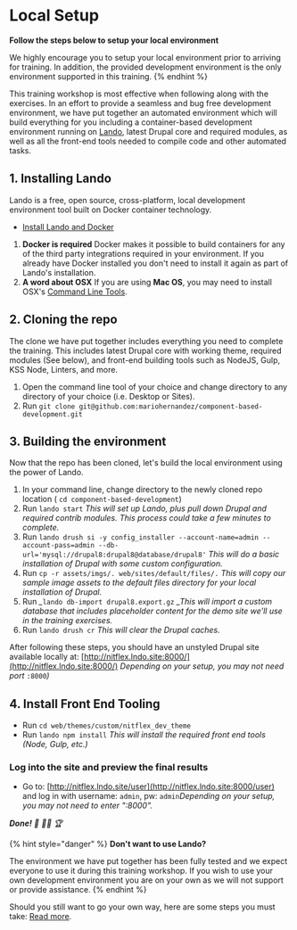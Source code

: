 # Local Setup

**Follow the steps below to setup your local environment**

We highly encourage you to setup your local environment prior to arriving for training. In addition, the provided development environment is the only environment supported in this training.
{% endhint %}

This training workshop is most effective when following along with the exercises. In an effort to provide a seamless and bug free development environment, we have put together an automated environment which will build everything for you including a container-based development environment running on [Lando](https://docs.devwithlando.io/), latest Drupal core and required modules, as well as all the front-end tools needed to compile code and other automated tasks.

## 1. Installing Lando

Lando is a free, open source, cross-platform, local development environment tool built on Docker container technology.

* [Install Lando and Docker](https://docs.devwithlando.io/installation/installing.html)


1. **Docker is required** Docker makes it possible to build containers for any of the third party integrations required in your environment.  If you already have Docker installed you don't need to install it again as part of Lando's installation.
2. **A word about OSX** If you are using **Mac OS**, you may need to install OSX's [Command Line Tools](http://osxdaily.com/2014/02/12/install-command-line-tools-mac-os-x/).

## 2. Cloning the repo

The clone we have put together includes everything you need to complete the training. This includes latest Drupal core with working theme, required modules \(See below\), and front-end building tools such as NodeJS, Gulp, KSS Node, Linters, and more.

1. Open the command line tool of your choice and change directory to any directory of your choice \(i.e. Desktop or Sites\).
2. Run `git clone git@github.com:mariohernandez/component-based-development.git`

## 3. Building the environment

Now that the repo has been cloned, let's build the local environment using the power of Lando.

1. In your command line, change directory to the newly cloned repo location \( `cd component-based-development`\)
2. Run `lando start`  _This will set up Lando, plus pull down Drupal and required contrib modules. This process could take a few minutes to complete._
3. Run `lando drush si -y config_installer --account-name=admin --account-pass=admin --db-url='mysql://drupal8:drupal8@database/drupal8'` _This will do a basic installation of Drupal with some custom configuration._
4. Run `cp -r assets/imgs/. web/sites/default/files/.` _This will copy our sample image assets to the default files directory for your local installation of Drupal._
5. Run _\__`lando db-import drupal8.export.gz` _\_This will import a custom database that includes placeholder content for the demo site we'll use in the training exercises._
6. Run `lando drush cr` _This will clear the Drupal caches._

After following these steps, you should have an unstyled Drupal site available locally at: [http://nitflex.lndo.site:8000/](http://nitflex.lndo.site:8000/)
_Depending on your setup, you may not need port_ `:8000`_\)_

## 4. Install Front End Tooling

* Run `cd web/themes/custom/nitflex_dev_theme`
* Run `lando npm install` _This will install the required front end tools \(Node, Gulp, etc.\)_

### Log into the site and preview the final results

* Go to: [http://nitflex.lndo.site/user](http://nitflex.lndo.site:8000/user) and log in with username: `admin`, pw: `admin`_Depending on your setup, you may not need to enter ":8000"._

_**Done!** 🙌 🤜🤛 🏆_

{% hint style="danger" %}
**Don't want to use Lando?**

The environment we have put together has been fully tested and we expect everyone to use it during this training workshop. If you wish to use your own development environment you are on your own as we will not support or provide assistance.
{% endhint %}

Should you still want to go your own way, here are some steps you must take: [Read more](https://github.com/mariohernandez/component-based-development#not-using-lando).
